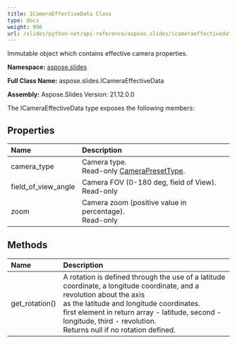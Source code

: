 ```yaml
---
title: ICameraEffectiveData Class
type: docs
weight: 990
url: /slides/python-net/api-reference/aspose.slides/icameraeffectivedata/
---
```


Immutable object which contains effective camera properties.

**Namespace:** [aspose.slides](/slides/python-net/api-reference/aspose.slides/)

**Full Class Name:** aspose.slides.ICameraEffectiveData

**Assembly:**  Aspose.Slides Version: 21.12.0.0

The ICameraEffectiveData type exposes the following members:
## **Properties**
|**Name**|**Description**|
| :- | :- |
|camera_type|Camera type.<br/>            Read-only [CameraPresetType](/python-net/api-reference/aspose.slides/camerapresettype/).|
|field_of_view_angle|Camera FOV (0-180 deg, field of View).<br/>            Read-only|
|zoom|Camera zoom (positive value in percentage).<br/>            Read-only|
## **Methods**
|**Name**|**Description**|
| :- | :- |
|get_rotation()|A rotation is defined through the use of a latitude<br/>            coordinate, a longitude coordinate, and a revolution about the axis <br/>            as the latitude and longitude coordinates.<br/>            first element in return array - latitude, second - longitude, third - revolution.<br/>            Returns null if no rotation defined.|

